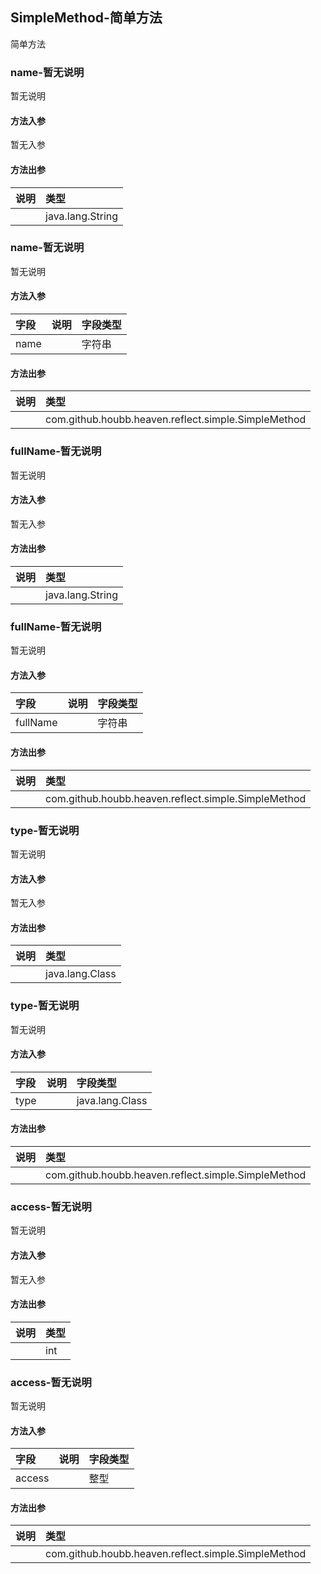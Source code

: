 ## SimpleMethod-简单方法

简单方法

### name-暂无说明

暂无说明

#### 方法入参

暂无入参

#### 方法出参

| 说明 | 类型 |
|:---|:---|
|  | java.lang.String |

### name-暂无说明

暂无说明

#### 方法入参

| 字段 | 说明 | 字段类型 |
|:---|:---|:---|
| name |  | 字符串 |

#### 方法出参

| 说明 | 类型 |
|:---|:---|
|  | com.github.houbb.heaven.reflect.simple.SimpleMethod |

### fullName-暂无说明

暂无说明

#### 方法入参

暂无入参

#### 方法出参

| 说明 | 类型 |
|:---|:---|
|  | java.lang.String |

### fullName-暂无说明

暂无说明

#### 方法入参

| 字段 | 说明 | 字段类型 |
|:---|:---|:---|
| fullName |  | 字符串 |

#### 方法出参

| 说明 | 类型 |
|:---|:---|
|  | com.github.houbb.heaven.reflect.simple.SimpleMethod |

### type-暂无说明

暂无说明

#### 方法入参

暂无入参

#### 方法出参

| 说明 | 类型 |
|:---|:---|
|  | java.lang.Class |

### type-暂无说明

暂无说明

#### 方法入参

| 字段 | 说明 | 字段类型 |
|:---|:---|:---|
| type |  | java.lang.Class |

#### 方法出参

| 说明 | 类型 |
|:---|:---|
|  | com.github.houbb.heaven.reflect.simple.SimpleMethod |

### access-暂无说明

暂无说明

#### 方法入参

暂无入参

#### 方法出参

| 说明 | 类型 |
|:---|:---|
|  | int |

### access-暂无说明

暂无说明

#### 方法入参

| 字段 | 说明 | 字段类型 |
|:---|:---|:---|
| access |  | 整型 |

#### 方法出参

| 说明 | 类型 |
|:---|:---|
|  | com.github.houbb.heaven.reflect.simple.SimpleMethod |




